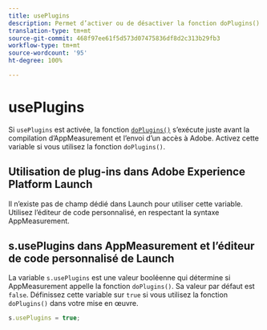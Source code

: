 ```yaml
---
title: usePlugins
description: Permet d’activer ou de désactiver la fonction doPlugins().
translation-type: tm+mt
source-git-commit: 468f97ee61f5d573d07475836df8d2c313b29fb3
workflow-type: tm+mt
source-wordcount: '95'
ht-degree: 100%

---
```



# usePlugins

Si `usePlugins` est activée, la fonction [`doPlugins()`](../functions/doplugins.md) s’exécute juste avant la compilation d’AppMeasurement et l’envoi d’un accès à Adobe. Activez cette variable si vous utilisez la fonction `doPlugins()`.

## Utilisation de plug-ins dans Adobe Experience Platform Launch

Il n’existe pas de champ dédié dans Launch pour utiliser cette variable. Utilisez l’éditeur de code personnalisé, en respectant la syntaxe AppMeasurement.

## s.usePlugins dans AppMeasurement et l’éditeur de code personnalisé de Launch

La variable `s.usePlugins` est une valeur booléenne qui détermine si AppMeasurement appelle la fonction `doPlugins()`. Sa valeur par défaut est `false`. Définissez cette variable sur `true` si vous utilisez la fonction `doPlugins()` dans votre mise en œuvre.

```js
s.usePlugins = true;
```
